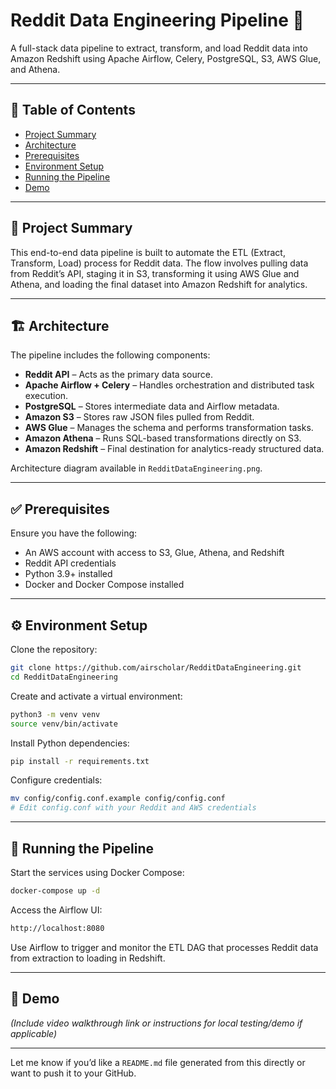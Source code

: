 # Reddit Data Engineering Pipeline 🚀

A full-stack data pipeline to extract, transform, and load Reddit data into Amazon Redshift using Apache Airflow, Celery, PostgreSQL, S3, AWS Glue, and Athena.

---

## 📌 Table of Contents

* [Project Summary](#project-summary)
* [Architecture](#architecture)
* [Prerequisites](#prerequisites)
* [Environment Setup](#environment-setup)
* [Running the Pipeline](#running-the-pipeline)
* [Demo](#demo)

---

## 📄 Project Summary

This end-to-end data pipeline is built to automate the ETL (Extract, Transform, Load) process for Reddit data. The flow involves pulling data from Reddit’s API, staging it in S3, transforming it using AWS Glue and Athena, and loading the final dataset into Amazon Redshift for analytics.

---

## 🏗 Architecture

The pipeline includes the following components:

* **Reddit API** – Acts as the primary data source.
* **Apache Airflow + Celery** – Handles orchestration and distributed task execution.
* **PostgreSQL** – Stores intermediate data and Airflow metadata.
* **Amazon S3** – Stores raw JSON files pulled from Reddit.
* **AWS Glue** – Manages the schema and performs transformation tasks.
* **Amazon Athena** – Runs SQL-based transformations directly on S3.
* **Amazon Redshift** – Final destination for analytics-ready structured data.

Architecture diagram available in `RedditDataEngineering.png`.

---

## ✅ Prerequisites

Ensure you have the following:

* An AWS account with access to S3, Glue, Athena, and Redshift
* Reddit API credentials
* Python 3.9+ installed
* Docker and Docker Compose installed

---

## ⚙️ Environment Setup

Clone the repository:

```bash
git clone https://github.com/airscholar/RedditDataEngineering.git
cd RedditDataEngineering
```

Create and activate a virtual environment:

```bash
python3 -m venv venv
source venv/bin/activate
```

Install Python dependencies:

```bash
pip install -r requirements.txt
```

Configure credentials:

```bash
mv config/config.conf.example config/config.conf
# Edit config.conf with your Reddit and AWS credentials
```

---

## 🚀 Running the Pipeline

Start the services using Docker Compose:

```bash
docker-compose up -d
```

Access the Airflow UI:

```bash
http://localhost:8080
```

Use Airflow to trigger and monitor the ETL DAG that processes Reddit data from extraction to loading in Redshift.

---

## 🎥 Demo

*(Include video walkthrough link or instructions for local testing/demo if applicable)*

---

Let me know if you’d like a `README.md` file generated from this directly or want to push it to your GitHub.
